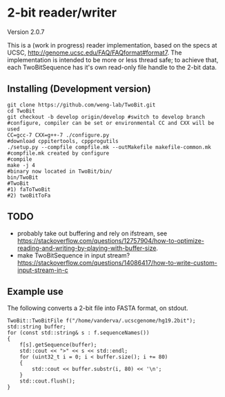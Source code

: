 # 2-bit reader/writer
Version 2.0.7


This is a (work in progress) reader implementation, based on the
specs at UCSC, http://genome.ucsc.edu/FAQ/FAQformat#format7. The
implementation is intended to be more or less thread safe; to achieve
that, each TwoBitSequence has it's own read-only file handle to the 2-bit
data.

## Installing (Development version)
```{bash}
git clone https://github.com/weng-lab/TwoBit.git
cd TwoBit
git checkout -b develop origin/develop #switch to develop branch
#configure, compiler can be set or environmental CC and CXX will be used
CC=gcc-7 CXX=g++-7 ./configure.py 
#download cppitertools, cppprogutils
./setup.py --compfile compfile.mk --outMakefile makefile-common.mk #compfile.mk created by configure
#compile
make -j 4
#binary now located in TwoBit/bin/
bin/TwoBit
#TwoBit
#1) faToTwoBit
#2) twoBitToFa
```

## TODO
- probably take out buffering and rely on ifstream, see https://stackoverflow.com/questions/12757904/how-to-optimize-reading-and-writing-by-playing-with-buffer-size.  
- make TwoBitSequence in input stream? https://stackoverflow.com/questions/14086417/how-to-write-custom-input-stream-in-c

## Example use
The following converts a 2-bit file into FASTA format, on stdout.

```{C++}
TwoBit::TwoBitFile f("/home/vanderva/.ucscgenome/hg19.2bit");
std::string buffer;
for (const std::string& s : f.sequenceNames())
{
	f[s].getSequence(buffer);
	std::cout << ">" << s << std::endl;
	for (uint32_t i = 0; i < buffer.size(); i += 80)
	{
		std::cout << buffer.substr(i, 80) << '\n';
	}
	std::cout.flush();
}
```

